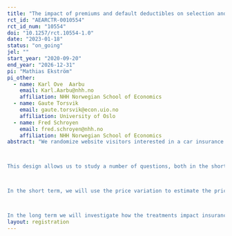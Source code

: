 ```yaml
---
title: "The impact of premiums and default deductibles on selection and moral hazard in the car insurance market: Evidence form a randomized field experiment.   "
rct_id: "AEARCTR-0010554"
rct_id_num: "10554"
doi: "10.1257/rct.10554-1.0"
date: "2023-01-18"
status: "on_going"
jel: ""
start_year: "2020-09-20"
end_year: "2026-12-31"
pi: "Mathias Ekström"
pi_other:
  - name: Karl Ove  Aarbu
    email: Karl.Aarbu@nhh.no
    affiliation: NHH Norwegian School of Economics
  - name: Gaute Torsvik
    email: gaute.torsvik@econ.uio.no
    affiliation: University of Oslo
  - name: Fred Schroyen
    email: fred.schroyen@nhh.no
    affiliation: NHH Norwegian School of Economics
abstract: "We randomize website visitors interested in a car insurance to offers that vary two aspects of the insurance: the default deductible and the price menu. The pre-selected default deductible was randomly set to either 4000NOK, 6000NOK or 8000NOK.  The price of the insurance premium randomly varied to be either -8%, -4%, 0, +4%, +8% of the normal price. 

This design allows us to study a number of questions, both in the short term and slightly longer horizon. 

In the short term, we will use the price variation to estimate the price elasticity of demand.  We will also investigate whether the default deductible affects the likelihood to purchase insurance. Moreover, we will study whether the default deductible affects the choice of deductible, and our expectation here - based on earlier findings documenting status-quo bias - is that a higher default deductible leads to a higher chosen deductible, and thus less insurance cover. 

In the long term we will investigate how the treatments impact insurance claims, customer churn and overall profitability, with a particular focus on how the price dimension impacts selection (adverse or advantageous) and how the default deductible dimension impacts moral hazard. "
layout: registration
---
```


